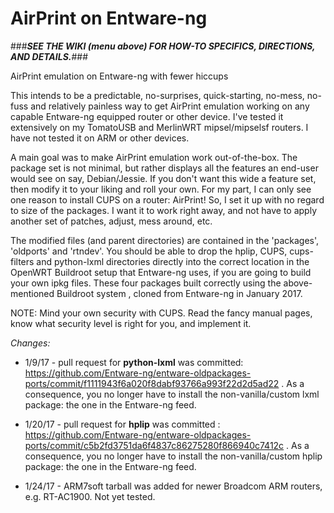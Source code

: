 # AirPrint on Entware-ng

###_**SEE THE WIKI (menu above) FOR HOW-TO SPECIFICS, DIRECTIONS, AND DETAILS.**_###

AirPrint emulation on Entware-ng with fewer hiccups

This intends to be a predictable, no-surprises, quick-starting, no-mess, no-fuss and relatively painless way to get AirPrint emulation working on any capable Entware-ng equipped router or other device. I've tested it extensively on my TomatoUSB and MerlinWRT mipsel/mipselsf routers.  I have not tested it on ARM or other devices. 

A main goal was to make AirPrint emulation work out-of-the-box.  The package set is not minimal, but rather displays all the features an end-user would see on say, Debian/Jessie.  If you don't want this wide a feature set, then modify it to your liking and roll your own.  For my part, I can only see one reason to install CUPS on a router:  AirPrint!  So, I set it up with no regard to size of the packages.  I want it to work right away, and not have to apply another set of patches, adjust, mess around, etc.

The modified files (and parent directories) are contained in the 'packages', 'oldports' and 'rtndev'.  You should be able to drop the hplip, CUPS, cups-filters and python-lxml directories directly into the correct location in the OpenWRT Buildroot setup that Entware-ng uses, if you are going to build your own ipkg files.  These four packages built correctly using the above-mentioned Buildroot system , cloned from Entware-ng in January 2017.

NOTE:  Mind your own security with CUPS.  Read the fancy manual pages, know what security level is right for you, and implement it.

*Changes:*

  * 1/9/17 - pull request for **python-lxml** was committed:  https://github.com/Entware-ng/entware-oldpackages-ports/commit/f1111943f6a020f8dabf93766a993f22d2d5ad22 .   As a consequence, you no longer have to install the non-vanilla/custom lxml package: the one in the Entware-ng feed.

  * 1/20/17 - pull request for **hplip** was committed :  https://github.com/Entware-ng/entware-oldpackages-ports/commit/c5b2fd3751da6f4837c86275280f866940c7412c .  As a consequence, you no longer have to install the non-vanilla/custom hplip package: the one in the Entware-ng feed. 
  
  * 1/24/17 -  ARM7soft tarball was added for newer Broadcom ARM routers, e.g. RT-AC1900. Not yet tested.

